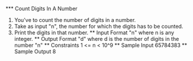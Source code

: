 *** Count Digits In A Number
1. You've to count the number of digits in a number.
2. Take as input "n", the number for which the digits has to be counted.
3. Print the digits in that number.
** Input Format
"n" where n is any integer.
** Output Format
"d" where d is the number of digits in the number "n"
** Constraints
1 <= n < 10^9
** Sample Input
65784383
** Sample Output
8
